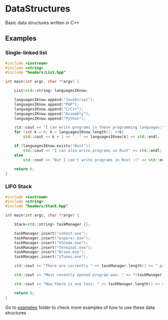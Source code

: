 # DataStructures
Basic data structures written in C++

## Examples

### Single-linked list

```c++
#include <iostream>
#include <string>
#include "headers/List.hpp"

int main(int argc, char **argv) {

    List<std::string> languagesIKnow;

    languagesIKnow.append("JavaScript");
    languagesIKnow.append("PHP");
    languagesIKnow.append("C/C++");
    languagesIKnow.append("Assembly");
    languagesIKnow.append("Python");

    std::cout << "I can write programs in these programming languages:" << std::endl;
    for (int k = 0; k < languagesIKnow.length(); ++k)
        std::cout << k + 1 << ". " << languagesIKnow[k] << std::endl;

    if (languagesIKnow.exists("Rust"))
        std::cout << "I can also write programs in Rust" << std::endl;
    else
        std::cout << "But I can't write programs in Rust :(" << std::endl;

    return 0;
}
```
### LIFO Stack

```c++
#include <iostream>
#include <string>
#include "headers/Stack.hpp"

int main(int argc, char **argv) {

    Stack<std::string> taskManager {};

    taskManager.insert("svhost.exe");
    taskManager.insert("exporer.exe");
    taskManager.insert("VSCode.exe");
    taskManager.insert("Terminal.exe");
    taskManager.insert("Brave.exe");
    taskManager.insert("iTunes.exe");

    std::cout << "There are currently " << taskManager.length() << " proccesses running" << std::endl;

    std::cout << "Most recently opened program was: " << *(taskManager.pop()) << std::endl;

    std::cout << "Now there is one less: " << taskManager.length() << std::endl;

    return 0;
}
```

Go to [examples](https://github.com/len0xx/DataStructures.cpp/tree/main/examples) folder to check more examples of how to use these data structures
